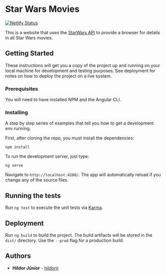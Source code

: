 # Star Wars Movies

[![Netlify Status](https://api.netlify.com/api/v1/badges/bec491a4-de03-4649-b1be-bc6849f617c4/deploy-status)](https://app.netlify.com/sites/swmovies/deploys)


This is a website that uses the [StarWars API](https://swapi.dev) to provide a browser for details in all Star Wars movies.

## Getting Started

These instructions will get you a copy of the project up and running on your local machine for development and testing purposes. See deployment for notes on how to deploy the project on a live system.

### Prerequisites

You will need to have installed NPM and the Angular CLI.

### Installing

A step by step series of examples that tell you how to get a development env running.

First, after cloning the repo, you must install the dependencies:

```
npm install
```

To run the development server, just type:

```
ng serve
```

Navigate to `http://localhost:4200/`. The app will automatically reload if you change any of the source files.

## Running the tests

Run `ng test` to execute the unit tests via [Karma](https://karma-runner.github.io).

## Deployment

Run `ng build` to build the project. The build artifacts will be stored in the `dist/` directory. Use the `--prod` flag for a production build.

## Authors

* **Hildor Júnior** - [hildorjr](https://github.com/hildorjr)
